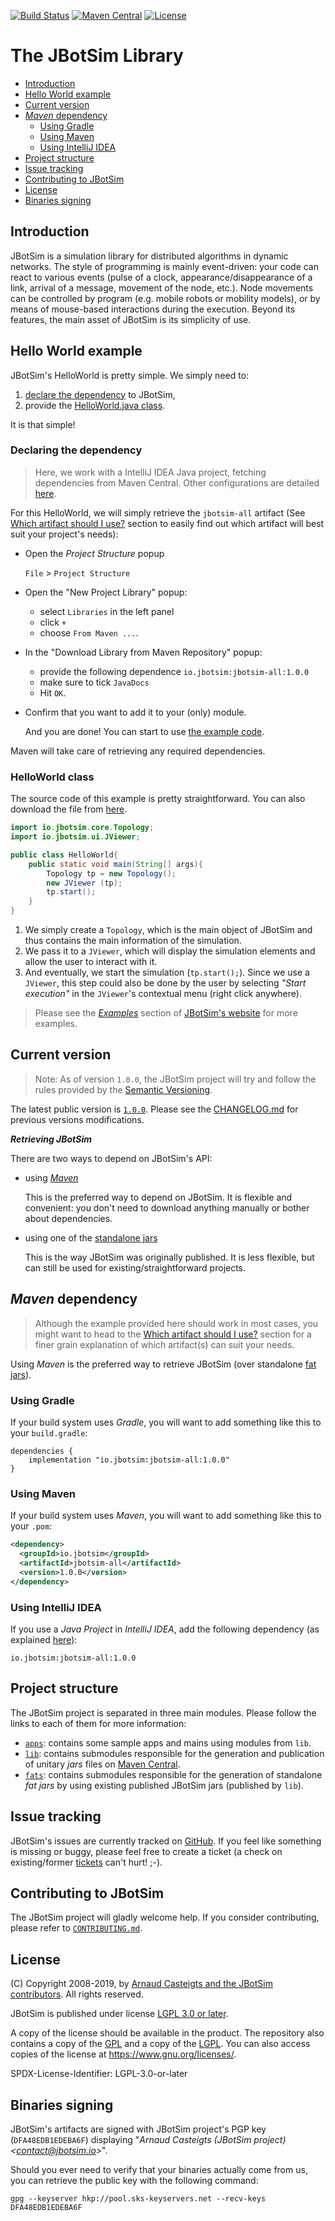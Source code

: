 
[![Build Status](https://travis-ci.org/jbotsim/JBotSim.svg?branch=master)][travis-jbotsim]
[![Maven Central](https://img.shields.io/badge/maven%20central-1.0.0-informational.svg)][mavencentral-jbotsim-1-0-0]
[![License](https://img.shields.io/badge/license-LGPL%20&ge;%203.0-informational.svg)][lgpl3]
  

  
# The JBotSim Library

  * [Introduction](#introduction)
  * [Hello World example](#hello-world-example)
  * [Current version](#current-version)
  * [*Maven* dependency](#maven-dependency)
    + [Using Gradle](#using-gradle)
    + [Using Maven](#using-maven)
    + [Using IntelliJ IDEA](#using-intellij-idea)
  * [Project structure](#project-structure)
  * [Issue tracking](#issue-tracking)
  * [Contributing to JBotSim](#contributing-to-jbotsim)
  * [License](#license)
  * [Binaries signing](#binaries-signing)

## Introduction

JBotSim is a simulation library for distributed algorithms in dynamic
networks. The style of programming is mainly event-driven: your code
can react to various events (pulse of a clock,
appearance/disappearance of a link, arrival of a message, movement of
the node, etc.). Node movements can be controlled by program (e.g.
mobile robots or mobility models), or by means of mouse-based
interactions during the execution. Beyond its features, the main asset
of JBotSim is its simplicity of use.


## Hello World example

JBotSim's HelloWorld is pretty simple. We simply need to:
1. [declare the dependency](#declaring-the-dependency) to JBotSim,
2. provide the [HelloWorld.java class](#helloworld-class).

It is that simple!

### Declaring the dependency
> Here, we work with a IntelliJ IDEA Java project, fetching dependencies from Maven Central.
> Other configurations are detailed [here](apps/examples/CreateUserProject.md).


For this HelloWorld, we will simply retrieve the `jbotsim-all` artifact 
(See [Which artifact should I use?](../../lib/README.md#which-artifact-should-i-use) section to easily find out which 
artifact will best suit your project's needs):
  * Open the _Project Structure_ popup

    `File` > `Project Structure`
    
  * Open the "New Project Library" popup:
    * select `Libraries` in the left panel
    * click `+`
    * choose `From Maven ...`.
  
  * In the "Download Library from Maven Repository" popup:
    * provide the following dependence `io.jbotsim:jbotsim-all:1.0.0`
    * make sure to tick `JavaDocs`
    * Hit `OK`.
  * Confirm that you want to add it to your (only) module.

    And you are done! You can start to use [the example code](#helloworld-class).

Maven will take care of retrieving any required dependencies.

### HelloWorld class

The source code of this example is pretty straightforward. You can also download the file from 
[here](apps/examples/src/main/java/examples/basic/helloworld/HelloWorld.java).

```java
import io.jbotsim.core.Topology;
import io.jbotsim.ui.JViewer;

public class HelloWorld{
    public static void main(String[] args){
        Topology tp = new Topology();
        new JViewer (tp);
        tp.start();
    }
}
```

1. We simply create a `Topology`, which is the main object of JBotSim and thus contains the main information of the
simulation.
2. We pass it to a `JViewer`, which will display the simulation elements and allow the user to interact with it.
3. And eventually, we start the simulation (`tp.start();`). Since we use a `JViewer`, this step could also be done by 
the user by selecting *"Start execution"* in the `JViewer`'s contextual menu (right click anywhere).


> Please see the [*Examples*](http://jbotsim.io/?p=examples) section of [JBotSim's website](http://jbotsim.io) for more
examples.

## Current version

> Note: As of version `1.0.0`, the JBotSim project will try and follow the rules provided by the 
[Semantic Versioning](https://semver.org/).
 
The latest public version is [`1.0.0`][mavencentral-jbotsim-1-0-0]. 
Please see the [CHANGELOG.md](CHANGELOG.md) for previous versions modifications.


***Retrieving JBotSim***

There are two ways to depend on JBotSim's API:
* using [*Maven*](#maven-dependency)
  
  This is the preferred way to depend on JBotSim. It is flexible and convenient: you don't need to download anything 
  manually or bother about dependencies.
* using one of the [standalone jars](fats/README.md)

  This is the way JBotSim was originally published. 
  It is less flexible, but can still be used for existing/straightforward projects. 

## *Maven* dependency
> Although the example provided here should work in most cases, you might want to head to the 
  [Which artifact should I use?](lib/README.md#which-artifact-should-i-use) section for a finer grain explanation of 
  which artifact(s) can suit your needs. 
  
Using *Maven* is the preferred way to retrieve JBotSim (over standalone [fat jars](fats/README.md)).

### Using Gradle

If your build system uses *Gradle*, you will want to add something like this to your `build.gradle`:

```
dependencies {
    implementation "io.jbotsim:jbotsim-all:1.0.0"
}
```

### Using Maven


If your build system uses *Maven*, you will want to add something like this to your `.pom`:

```xml
<dependency>
  <groupId>io.jbotsim</groupId>
  <artifactId>jbotsim-all</artifactId>
  <version>1.0.0</version>
</dependency>
```

### Using IntelliJ IDEA

If you use a _Java Project_ in _IntelliJ IDEA_, add the following dependency (as explained [here](#declaring-the-dependency)):
 ```
 io.jbotsim:jbotsim-all:1.0.0
 ```


## Project structure

The JBotSim project is separated in three main modules.
Please follow the links to each of them for more information:
* [`apps`](./apps/README.md): contains some sample apps and mains using modules from `lib`. 
* [`lib`](./lib/README.md): contains submodules responsible for the generation and publication of unitary *jars* files 
on [Maven Central][mavencentral-jbotsim].
* [`fats`](./fats/README.md): contains submodules responsible for the generation of standalone *fat jars* by using 
existing published JBotSim jars (published by `lib`).


## Issue tracking

JBotSim's issues are currently tracked on [GitHub][github-jbotsim].
If you feel like something is missing or buggy, please feel free to create a ticket (a check on existing/former 
[tickets][github-jbotsim-issues] can't hurt! ;-).


## Contributing to JBotSim

The JBotSim project will gladly welcome help. If you consider contributing, please refer to 
[`CONTRIBUTING.md`](./CONTRIBUTING.md).

 
## License

(C) Copyright 2008-2019, by [Arnaud Casteigts and the JBotSim contributors](CONTRIBUTORS.md). All rights reserved.


JBotSim is published under license [LGPL 3.0 or later][lgpl3]. 


A copy of the license should be available in the product.
The repository also contains a copy of the [GPL](COPYING) and a copy of the [LGPL](COPYING.LESSER).
You can also access copies of the license at <https://www.gnu.org/licenses/>.

SPDX-License-Identifier: LGPL-3.0-or-later

## Binaries signing

JBotSim's artifacts are signed with JBotSim project's PGP key (`DFA48EDB1EDEBA6F`) displaying 
"*Arnaud Casteigts (JBotSim project) \<contact@jbotsim.io\>*".

Should you ever need to verify that your binaries actually come from us, you can retrieve the public key with the 
following command:


```
gpg --keyserver hkp://pool.sks-keyservers.net --recv-keys DFA48EDB1EDEBA6F
```


[travis-jbotsim]: https://travis-ci.org/jbotsim/JBotSim
[github-jbotsim]: https://github.com/jbotsim/JBotSim
[mavencentral-jbotsim-1-0-0]: https://search.maven.org/search?q=g:io.jbotsim%20AND%20v:1.0.0
[mavencentral-jbotsim]: https://search.maven.org/search?q=g:io.jbotsim
[github-jbotsim-issues]: https://github.com/jbotsim/JBotSim/issues
[lgpl3]: http://www.gnu.org/licenses/lgpl-3.0.html
